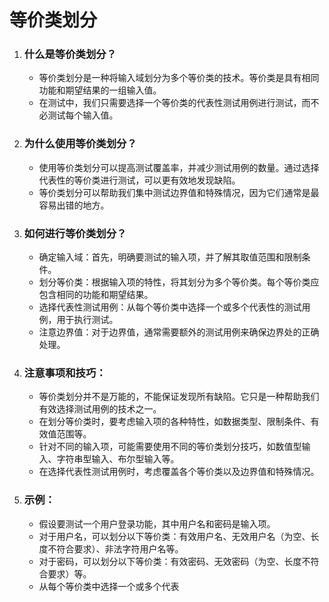 # 等价类划分

1. ### 什么是等价类划分？

   - 等价类划分是一种将输入域划分为多个等价类的技术。等价类是具有相同功能和期望结果的一组输入值。
   - 在测试中，我们只需要选择一个等价类的代表性测试用例进行测试，而不必测试每个输入值。

2. ### 为什么使用等价类划分？

   - 使用等价类划分可以提高测试覆盖率，并减少测试用例的数量。通过选择代表性的等价类进行测试，可以更有效地发现缺陷。
   - 等价类划分可以帮助我们集中测试边界值和特殊情况，因为它们通常是最容易出错的地方。

3. ### 如何进行等价类划分？

   - 确定输入域：首先，明确要测试的输入项，并了解其取值范围和限制条件。
   - 划分等价类：根据输入项的特性，将其划分为多个等价类。每个等价类应包含相同的功能和期望结果。
   - 选择代表性测试用例：从每个等价类中选择一个或多个代表性的测试用例，用于执行测试。
   - 注意边界值：对于边界值，通常需要额外的测试用例来确保边界处的正确处理。

4. ### 注意事项和技巧：

   - 等价类划分并不是万能的，不能保证发现所有缺陷。它只是一种帮助我们有效选择测试用例的技术之一。
   - 在划分等价类时，要考虑输入项的各种特性，如数据类型、限制条件、有效值范围等。
   - 针对不同的输入项，可能需要使用不同的等价类划分技巧，如数值型输入、字符串型输入、布尔型输入等。
   - 在选择代表性测试用例时，考虑覆盖各个等价类以及边界值和特殊情况。

5. ### 示例：

   - 假设要测试一个用户登录功能，其中用户名和密码是输入项。
   - 对于用户名，可以划分以下等价类：有效用户名、无效用户名（为空、长度不符合要求）、非法字符用户名等。
   - 对于密码，可以划分以下等价类：有效密码、无效密码（为空、长度不符合要求）等。
   - 从每个等价类中选择一个或多个代表